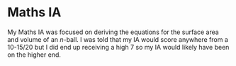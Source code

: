 # Maths IA
My Maths IA was focused on deriving the equations for the surface area and volume of an $n$-ball. I was told that my IA would score anywhere from a 10-15/20 but I did end up receiving a high 7 so my IA would likely have been on the higher end.
